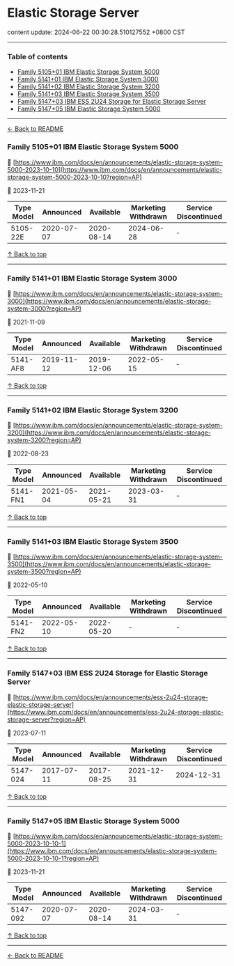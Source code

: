 # Elastic Storage Server

content update: 2024-06-22 00:30:28.510127552 +0800 CST

---

### Table of contents


- [Family 5105+01 IBM Elastic Storage System 5000](#family-510501-ibm-elastic-storage-system-5000)
- [Family 5141+01 IBM Elastic Storage System 3000](#family-514101-ibm-elastic-storage-system-3000)
- [Family 5141+02 IBM Elastic Storage System 3200](#family-514102-ibm-elastic-storage-system-3200)
- [Family 5141+03 IBM Elastic Storage System 3500](#family-514103-ibm-elastic-storage-system-3500)
- [Family 5147+03 IBM ESS 2U24 Storage for Elastic Storage Server](#family-514703-ibm-ess-2u24-storage-for-elastic-storage-server)
- [Family 5147+05 IBM Elastic Storage System 5000](#family-514705-ibm-elastic-storage-system-5000)

---

[← Back to README](../README.md)





### Family 5105+01 IBM Elastic Storage System 5000

🔗 [https://www.ibm.com/docs/en/announcements/elastic-storage-system-5000-2023-10-10](https://www.ibm.com/docs/en/announcements/elastic-storage-system-5000-2023-10-10?region=AP)

📅 2023-11-21

| Type Model | Announced | Available | Marketing Withdrawn | Service Discontinued |
| --- | --- | --- | --- | --- |
| 5105-22E | 2020-07-07 | 2020-08-14 | 2024-06-28 | - |






[↑ Back to top](#table-of-contents)

---





### Family 5141+01 IBM Elastic Storage System 3000

🔗 [https://www.ibm.com/docs/en/announcements/elastic-storage-system-3000](https://www.ibm.com/docs/en/announcements/elastic-storage-system-3000?region=AP)

📅 2021-11-09

| Type Model | Announced | Available | Marketing Withdrawn | Service Discontinued |
| --- | --- | --- | --- | --- |
| 5141-AF8 | 2019-11-12 | 2019-12-06 | 2022-05-15 | - |






[↑ Back to top](#table-of-contents)

---





### Family 5141+02 IBM Elastic Storage System 3200

🔗 [https://www.ibm.com/docs/en/announcements/elastic-storage-system-3200](https://www.ibm.com/docs/en/announcements/elastic-storage-system-3200?region=AP)

📅 2022-08-23

| Type Model | Announced | Available | Marketing Withdrawn | Service Discontinued |
| --- | --- | --- | --- | --- |
| 5141-FN1 | 2021-05-04 | 2021-05-21 | 2023-03-31 | - |






[↑ Back to top](#table-of-contents)

---





### Family 5141+03 IBM Elastic Storage System 3500

🔗 [https://www.ibm.com/docs/en/announcements/elastic-storage-system-3500](https://www.ibm.com/docs/en/announcements/elastic-storage-system-3500?region=AP)

📅 2022-05-10

| Type Model | Announced | Available | Marketing Withdrawn | Service Discontinued |
| --- | --- | --- | --- | --- |
| 5141-FN2 | 2022-05-10 | 2022-05-20 | - | - |






[↑ Back to top](#table-of-contents)

---





### Family 5147+03 IBM ESS 2U24 Storage for Elastic Storage Server

🔗 [https://www.ibm.com/docs/en/announcements/ess-2u24-storage-elastic-storage-server](https://www.ibm.com/docs/en/announcements/ess-2u24-storage-elastic-storage-server?region=AP)

📅 2023-07-11

| Type Model | Announced | Available | Marketing Withdrawn | Service Discontinued |
| --- | --- | --- | --- | --- |
| 5147-024 | 2017-07-11 | 2017-08-25 | 2021-12-31 | 2024-12-31 |






[↑ Back to top](#table-of-contents)

---





### Family 5147+05 IBM Elastic Storage System 5000

🔗 [https://www.ibm.com/docs/en/announcements/elastic-storage-system-5000-2023-10-10-1](https://www.ibm.com/docs/en/announcements/elastic-storage-system-5000-2023-10-10-1?region=AP)

📅 2023-11-21

| Type Model | Announced | Available | Marketing Withdrawn | Service Discontinued |
| --- | --- | --- | --- | --- |
| 5147-092 | 2020-07-07 | 2020-08-14 | 2024-03-31 | - |






[↑ Back to top](#table-of-contents)

---



[← Back to README](../README.md)